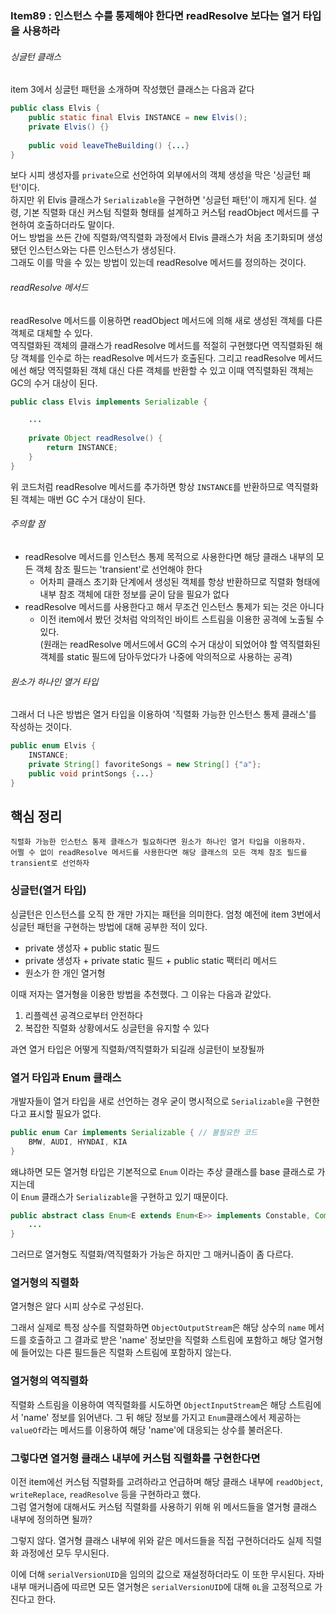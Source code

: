 ### Item89 : 인스턴스 수를 통제해야 한다면 readResolve 보다는 열거 타입을 사용하라

###### 싱글턴 클래스
item 3에서 싱글턴 패턴을 소개하며 작성했던 클래스는 다음과 같다
```java
public class Elvis {
    public static final Elvis INSTANCE = new Elvis();
    private Elvis() {}
    
    public void leaveTheBuilding() {...}
}
```
보다 시피 생성자를 `private`으로 선언하여 외부에서의 객체 생성을 막은 '싱글턴 패턴'이다.  
하지만 위 Elvis 클래스가 `Serializable`을 구현하면 '싱글턴 패턴'이 깨지게 된다. 설령, 기본 직렬화 대신
커스텀 직렬화 형태를 설계하고 커스텀 readObject 메서드를 구현하여 호출하더라도 말이다.  
어느 방법을 쓰든 간에 직렬화/역직렬화 과정에서 Elvis 클래스가 처음 초기화되며 생성됐던 인스턴스와는 다른 인스턴스가 생성된다.  
그래도 이를 막을 수 있는 방법이 있는데 readResolve 메서드를 정의하는 것이다.

###### readResolve 메서드
readResolve 메서드를 이용하면 readObject 메서드에 의해 새로 생성된 객체를 다른 객체로 대체할 수 있다.  
역직렬화된 객체의 클래스가 readResolve 메서드를 적절히 구현했다면 역직렬화된 해당 객체를 인수로 하는 readResolve 메서드가 호출된다.
그리고 readResolve 메서드에선 해당 역직렬화된 객체 대신 다른 객체를 반환할 수 있고 이때 역직렬화된 객체는 GC의 수거 대상이 된다.
```java
public class Elvis implements Serializable {

    ...
    
    private Object readResolve() {
        return INSTANCE;
    }
}
```
위 코드처럼 readResolve 메서드를 추가하면 항상 `INSTANCE`를 반환하므로 역직렬화된 객체는 매번 GC 수거 대상이 된다.

###### 주의할 점
- readResolve 메서드를 인스턴스 통제 목적으로 사용한다면 해당 클래스 내부의 모든 객체 참조 필드는 'transient'로 선언해야 한다
  - 어차피 클래스 초기화 단계에서 생성된 객체를 항상 반환하므로 직렬화 형태에 내부 참조 객체에 대한 정보를 굳이 담을 필요가 없다
- readResolve 메서드를 사용한다고 해서 무조건 인스턴스 통제가 되는 것은 아니다
  - 이전 item에서 봤던 것처럼 악의적인 바이트 스트림을 이용한 공격에 노출될 수 있다.  
    (원래는 readResolve 메서드에서 GC의 수거 대상이 되었어야 할 역직렬화된 객체를 static 필드에 담아두었다가 나중에 악의적으로 사용하는 공격)

###### 원소가 하나인 열거 타입
그래서 더 나은 방법은 열거 타입을 이용하여 '직렬화 가능한 인스턴스 통제 클래스'를 작성하는 것이다.
```java
public enum Elvis {
    INSTANCE;
    private String[] favoriteSongs = new String[] {"a"};
    public void printSongs {...}
}
```

## 핵심 정리
    직렬화 가능한 인스턴스 통제 클래스가 필요하다면 원소가 하나인 열거 타입을 이용하자.
    어쩔 수 없이 readResolve 메서드를 사용한다면 해당 클래스의 모든 객체 참조 필드를
    transient로 선언하자

### 싱글턴(열거 타입)
싱글턴은 인스턴스를 오직 한 개만 가지는 패턴을 의미한다. 엄청 예전에 item 3번에서 싱글턴 패턴을 구현하는 방법에 대해 공부한 적이 있다.
- private 생성자 + public static 필드
- private 생성자 + private static 필드 + public static 팩터리 메서드
- 원소가 한 개인 열거형

이때 저자는 열거형을 이용한 방법을 추천했다. 그 이유는 다음과 같았다.
1. 리플렉션 공격으로부터 안전하다
2. 복잡한 직렬화 상황에서도 싱글턴을 유지할 수 있다

과연 열거 타입은 어떻게 직렬화/역직렬화가 되길래 싱글턴이 보장될까

### 열거 타입과 Enum 클래스
개발자들이 열거 타입을 새로 선언하는 경우 굳이 명시적으로 `Serializable`을 구현한다고 표시할 필요가 없다.
```java
public enum Car implements Serializable { // 불필요한 코드
    BMW, AUDI, HYNDAI, KIA 
}
```
왜냐하면 모든 열거형 타입은 기본적으로 `Enum` 이라는 추상 클래스를 base 클래스로 가지는데  
이 `Enum` 클래스가 `Serializable`을 구현하고 있기 때문이다.
```java
public abstract class Enum<E extends Enum<E>> implements Constable, Comparable<E>, Serializable {
    ...
}
```
그러므로 열거형도 직렬화/역직렬화가 가능은 하지만 그 매커니즘이 좀 다르다.

### 열거형의 직렬화
열거형은 알다 시피 상수로 구성된다. 

그래서 실제로 특정 상수를 직렬화하면 `ObjectOutputStream`은 해당 상수의 `name` 메서드를 호출하고 그 결과로 받은 'name' 정보만을
직렬화 스트림에 포함하고 해당 열거형에 들어있는 다른 필드들은 직렬화 스트림에 포함하지 않는다.

### 열거형의 역직렬화
직렬화 스트림을 이용하여 역직렬화를 시도하면 `ObjectInputStream`은 해당 스트림에서 'name' 정보를 읽어낸다. 그 뒤 해당 정보를 가지고
`Enum`클래스에서 제공하는 `valueOf`라는 메서드를 이용하여 해당 'name'에 대응되는 상수를 불러온다.

### 그렇다면 열거형 클래스 내부에 커스텀 직렬화를 구현한다면
이전 item에선 커스텀 직렬화를 고려하라고 언급하며 해당 클래스 내부에 `readObject`, `writeReplace`, `readResolve` 등을
구현하라고 했다.  
그럼 열거형에 대해서도 커스텀 직렬화를 사용하기 위해 위 메서드들을 열거형 클래스 내부에 정의하면 될까?

그렇지 않다. 열거형 클래스 내부에 위와 같은 메서드들을 직접 구현하더라도 실제 직렬화 과정에선 모두 무시된다. 

이에 더해 `serialVersionUID`을 임의의 값으로 재설정하더라도 이 또한 무시된다. 자바 내부 매커니즘에 따르면 모든 열거형은 `serialVersionUID`에 대해 `0L`을 고정적으로 가진다고 한다. 